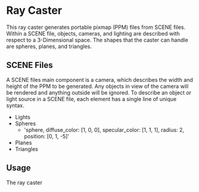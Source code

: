 # Ray Caster

This ray caster generates portable pixmap (PPM) files from SCENE files. Within a SCENE file, objects, cameras, and lighting are described with respect to a 3-Dimensional space. The shapes that the caster can handle are spheres, planes, and triangles. 

## SCENE Files

A SCENE files main component is a camera, which describes the width and height of the PPM to be generated. Any objects in view of the camera will be rendered and anything outside will be ignored. To describe an object or light source in a SCENE file, each element has a single line of unique syntax.

* Lights
* Spheres
  * 'sphere, diffuse_color: [1, 0, 0], specular_color: [1, 1, 1], radius: 2, position: [0, 1, -5]'
* Planes
* Triangles

## Usage

The ray caster
